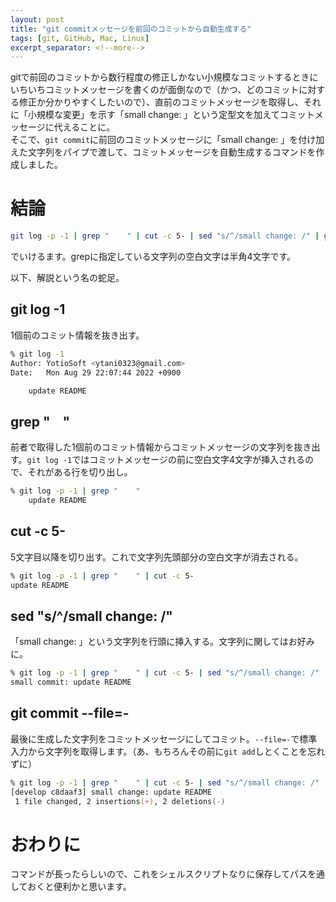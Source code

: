 ```yaml
---
layout: post
title: "git commitメッセージを前回のコミットから自動生成する"
tags: [git, GitHub, Mac, Linux]
excerpt_separator: <!--more-->
---
```


gitで前回のコミットから数行程度の修正しかない小規模なコミットするときにいちいちコミットメッセージを書くのが面倒なので（かつ、どのコミットに対する修正か分かりやすくしたいので）、直前のコミットメッセージを取得し、それに「小規模な変更」を示す「small change: 」という定型文を加えてコミットメッセージに代えることに。  
そこで、``git commit``に前回のコミットメッセージに「small change: 」を付け加えた文字列をパイプで渡して、コミットメッセージを自動生成するコマンドを作成しました。

<!--more-->  

# 結論

```zsh
git log -p -1 | grep "    " | cut -c 5- | sed "s/^/small change: /" | git commit --file=-
```

でいけるます。grepに指定している文字列の空白文字は半角4文字です。  


以下、解説という名の蛇足。

## git log -1

1個前のコミット情報を抜き出す。

```zsh
% git log -1
Author: YotioSoft <ytani0323@gmail.com>
Date:   Mon Aug 29 22:07:44 2022 +0900

    update README
```

## grep "&nbsp;&nbsp;&nbsp;&nbsp;"

前者で取得した1個前のコミット情報からコミットメッセージの文字列を抜き出す。``git log -1``ではコミットメッセージの前に空白文字4文字が挿入されるので、それがある行を切り出し。

```zsh
% git log -p -1 | grep "    "
    update README
```

## cut -c 5-

5文字目以降を切り出す。これで文字列先頭部分の空白文字が消去される。

```zsh
% git log -p -1 | grep "    " | cut -c 5-
update README
```

## sed "s/^/small change: /"

「small change: 」という文字列を行頭に挿入する。文字列に関してはお好みに。

```zsh
% git log -p -1 | grep "    " | cut -c 5- | sed "s/^/small change: /"
small commit: update README
```

## git commit --file=-

最後に生成した文字列をコミットメッセージにしてコミット。``--file=-``で標準入力から文字列を取得します。（あ、もちろんその前に``git add``しとくことを忘れずに）

```zsh
% git log -p -1 | grep "    " | cut -c 5- | sed "s/^/small change: /" | git commit --file=-
[develop c8daaf3] small change: update README
 1 file changed, 2 insertions(+), 2 deletions(-)
```

# おわりに

コマンドが長ったらしいので、これをシェルスクリプトなりに保存してパスを通しておくと便利かと思います。

